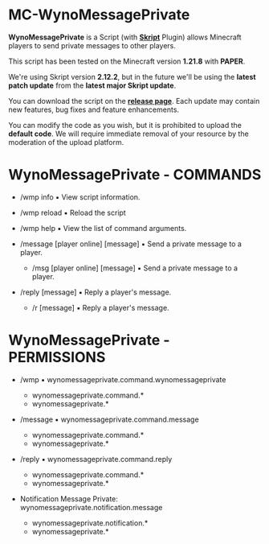 # MC-WynoMessagePrivate
**WynoMessagePrivate** is a Script (with [**Skript**](https://github.com/SkriptLang/Skript) Plugin) allows Minecraft players to send private messages to other players.

This script has been tested on the Minecraft version **1.21.8** with **PAPER**.

We're using Skript version **2.12.2**, but in the future we'll be using the **latest patch update** from the **latest major Skript update**.

You can download the script on the [**release page**](https://github.com/WynoriaStudios/MC-WynoMessagePrivate/releases). Each update may contain new features, bug fixes and feature enhancements.

You can modify the code as you wish, but it is prohibited to upload the **default code**. We will require immediate removal of your resource by the moderation of the upload platform.

# WynoMessagePrivate - COMMANDS
- /wmp info ▪ View script information.

- /wmp reload ▪ Reload the script

- /wmp help ▪ View the list of command arguments.

- /message [player online] [message] ▪ Send a private message to a player.

  - /msg [player online] [message] ▪ Send a private message to a player.

- /reply [message] ▪ Reply a player's message.

  - /r [message] ▪ Reply a player's message.
 
# WynoMessagePrivate - PERMISSIONS
- /wmp ▪ wynomessageprivate.command.wynomessageprivate
  - wynomessageprivate.command.*
  - wynomessageprivate.*

- /message ▪ wynomessageprivate.command.message
  - wynomessageprivate.command.*
  - wynomessageprivate.* 

- /reply ▪ wynomessageprivate.command.reply
  - wynomessageprivate.command.*
  - wynomessageprivate.*
 
- Notification Message Private: wynomessageprivate.notification.message
  - wynomessageprivate.notification.*
  - wynomessageprivate.*
